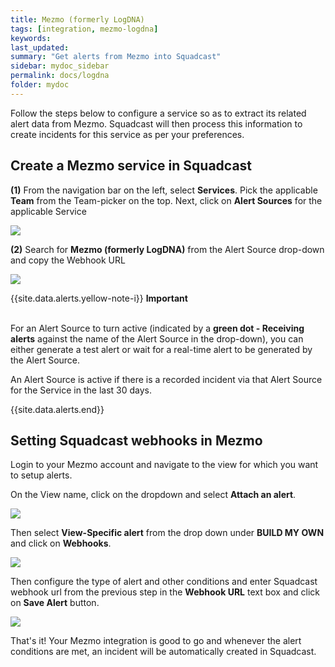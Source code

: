 ```yaml
---
title: Mezmo (formerly LogDNA)
tags: [integration, mezmo-logdna]
keywords: 
last_updated: 
summary: "Get alerts from Mezmo into Squadcast"
sidebar: mydoc_sidebar
permalink: docs/logdna
folder: mydoc
---
```


Follow the steps below to configure a service so as to extract its related alert data from Mezmo. Squadcast will then process this information to create incidents for this service as per your preferences.

## Create a Mezmo service in Squadcast

**(1)** From the navigation bar on the left, select **Services**. Pick the applicable **Team** from the Team-picker on the top. Next, click on **Alert Sources** for the applicable Service

![](images/alert_source_1.png)

**(2)** Search for **Mezmo (formerly LogDNA)** from the Alert Source drop-down and copy the Webhook URL

![](images/logdna_ss.png)

{{site.data.alerts.yellow-note-i}}
<b>Important</b><br/><br/>
<p>For an Alert Source to turn active (indicated by a <b>green dot - Receiving alerts</b> against the name of the Alert Source in the drop-down), you can either generate a test alert or wait for a real-time alert to be generated by the Alert Source.</p>
<p>An Alert Source is active if there is a recorded incident via that Alert Source for the Service in the last 30 days.</p>
{{site.data.alerts.end}}

## Setting Squadcast webhooks in Mezmo

Login to your Mezmo account and navigate to the view for which you want to setup alerts.

On the View name, click on the dropdown and select **Attach an alert**.

![](images/logdna_2.png)

Then select **View-Specific alert** from the drop down under **BUILD MY OWN** and click on **Webhooks**.

![](images/logdna_3.png)

Then configure the type of alert and other conditions and enter Squadcast webhook url from the previous step in the **Webhook URL** text box and click on **Save Alert** button.

![](images/logdna_4.png)

That's it! Your Mezmo integration is good to go and whenever the alert conditions are met, an incident will be automatically created in Squadcast.